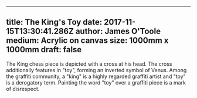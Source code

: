 
---
title: The King's Toy
date: 2017-11-15T13:30:41.286Z
author: James O'Toole
medium: Acrylic on canvas
size: 1000mm x 1000mm
draft: false
---

The King chess piece is depicted with a cross at his head. The cross additionally features in "toy", forming an inverted symbol of Venus. Among the graffiti community, a "king" is a highly regarded graffiti artist and "toy" is a derogatory term. Painting the word "toy" over a graffiti piece is a mark of disrespect.
